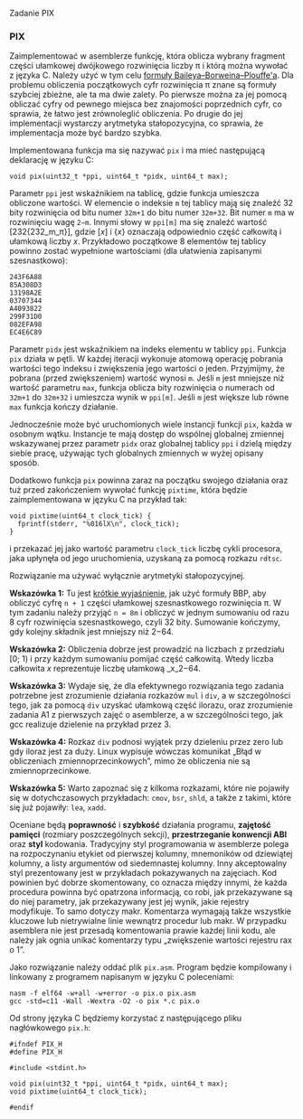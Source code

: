Zadanie PIX 

### PIX

Zaimplementować w asemblerze funkcję, która oblicza wybrany fragment części ułamkowej dwójkowego rozwinięcia liczby π i którą można wywołać z języka C. Należy użyć w tym celu [formuły Baileya–Borweina–Plouffe'a](https://mathworld.wolfram.com/BBPFormula.html). Dla problemu obliczenia początkowych cyfr rozwinięcia π znane są formuły szybciej zbieżne, ale ta ma dwie zalety. Po pierwsze można za jej pomocą obliczać cyfry od pewnego miejsca bez znajomości poprzednich cyfr, co sprawia, że łatwo jest zrównoleglić obliczenia. Po drugie do jej implementacji wystarczy arytmetyka stałopozycyjna, co sprawia, że implementacja może być bardzo szybka.

Implementowana funkcja ma się nazywać `pix` i ma mieć następującą deklarację w języku C:

```
void pix(uint32_t *ppi, uint64_t *pidx, uint64_t max);

```

Parametr `ppi` jest wskaźnikiem na tablicę, gdzie funkcja umieszcza obliczone wartości. W elemencie o indeksie `m` tej tablicy mają się znaleźć 32 bity rozwinięcia od bitu numer `32m+1` do bitu numer `32m+32`. Bit numer `m` ma w rozwinięciu wagę `2−m`. Innymi słowy w `ppi[m]` ma się znaleźć wartość \[232{232_m_π}\], gdzie \[_x_\] i {_x_} oznaczają odpowiednio część całkowitą i ułamkową liczby _x_. Przykładowo początkowe 8 elementów tej tablicy powinno zostać wypełnione wartościami (dla ułatwienia zapisanymi szesnastkowo):

```
243F6A88
85A308D3
13198A2E
03707344
A4093822
299F31D0
082EFA98
EC4E6C89

```

Parametr `pidx` jest wskaźnikiem na indeks elementu w tablicy `ppi`. Funkcja `pix` działa w pętli. W każdej iteracji wykonuje atomową operację pobrania wartości tego indeksu i zwiększenia jego wartości o jeden. Przyjmijmy, że pobrana (przed zwiększeniem) wartość wynosi `m`. Jeśli `m` jest mniejsze niż wartość parametru `max`, funkcja oblicza bity rozwinięcia o numerach od `32m+1` do `32m+32` i umieszcza wynik w `ppi[m]`. Jeśli `m` jest większe lub równe `max` funkcja kończy działanie.

Jednocześnie może być uruchomionych wiele instancji funkcji `pix`, każda w osobnym wątku. Instancje te mają dostęp do wspólnej globalnej zmiennej wskazywanej przez parametr `pidx` oraz globalnej tablicy `ppi` i dzielą między siebie pracę, używając tych globalnych zmiennych w wyżej opisany sposób.

Dodatkowo funkcja `pix` powinna zaraz na początku swojego działania oraz tuż przed zakończeniem wywołać funkcję `pixtime`, która będzie zaimplementowana w języku C na przykład tak:

```
void pixtime(uint64_t clock_tick) {
  fprintf(stderr, "%016lX\n", clock_tick);
}

```

i przekazać jej jako wartość parametru `clock_tick` liczbę cykli procesora, jaka upłynęła od jego uruchomienia, uzyskaną za pomocą rozkazu `rdtsc`.

Rozwiązanie ma używać wyłącznie arytmetyki stałopozycyjnej.

**Wskazówka 1:** Tu jest [krótkie wyjaśnienie](https://math.stackexchange.com/questions/880904/how-do-you-use-the-bbp-formula-to-calculate-the-nth-digit-of-%CF%80), jak użyć formuły BBP, aby obliczyć cyfrę `n + 1` części ułamkowej szesnastkowego rozwinięcia π. W tym zadaniu należy przyjąć `n = 8m` i obliczyć w jednym sumowaniu od razu 8 cyfr rozwinięcia szesnastkowego, czyli 32 bity. Sumowanie kończymy, gdy kolejny składnik jest mniejszy niż 2−64.

**Wskazówka 2:** Obliczenia dobrze jest prowadzić na liczbach z przedziału \[0; 1) i przy każdym sumowaniu pomijać część całkowitą. Wtedy liczba całkowita _x_ reprezentuje liczbę ułamkową _x_2−64.

**Wskazówka 3:** Wydaje się, że dla efektywnego rozwiązania tego zadania potrzebne jest zrozumienie działania rozkazów `mul` i `div`, a w szczególności tego, jak za pomocą `div` uzyskać ułamkową część ilorazu, oraz zrozumienie zadania A1 z pierwszych zajęć o asemblerze, a w szczególności tego, jak gcc realizuje dzielenie na przykład przez 3.

**Wskazówka 4:** Rozkaz `div` podnosi wyjątek przy dzieleniu przez zero lub gdy iloraz jest za duży. Linux wypisuje wówczas komunikat „Błąd w obliczeniach zmiennoprzecinkowych”, mimo że obliczenia nie są zmiennoprzecinkowe.

**Wskazówka 5:** Warto zapoznać się z kilkoma rozkazami, które nie pojawiły się w dotychczasowych przykładach: `cmov`, `bsr`, `shld`, a także z takimi, które się już pojawiły: `lea`, `xadd`.

Oceniane będą **poprawność** i **szybkość** działania programu, **zajętość pamięci** (rozmiary poszczególnych sekcji), **przestrzeganie konwencji ABI** oraz **styl** kodowania. Tradycyjny styl programowania w asemblerze polega na rozpoczynaniu etykiet od pierwszej kolumny, mnemoników od dziewiątej kolumny, a listy argumentów od siedemnastej kolumny. Inny akceptowalny styl prezentowany jest w przykładach pokazywanych na zajęciach. Kod powinien być dobrze skomentowany, co oznacza między innymi, że każda procedura powinna być opatrzona informacją, co robi, jak przekazywane są do niej parametry, jak przekazywany jest jej wynik, jakie rejestry modyfikuje. To samo dotyczy makr. Komentarza wymagają także wszystkie kluczowe lub nietrywialne linie wewnątrz procedur lub makr. W przypadku asemblera nie jest przesadą komentowania prawie każdej linii kodu, ale należy jak ognia unikać komentarzy typu „zwiększenie wartości rejestru rax o 1”.

Jako rozwiązanie należy oddać plik `pix.asm`. Program będzie kompilowany i linkowany z programem napisanym w języku C poleceniami:

```
nasm -f elf64 -w+all -w+error -o pix.o pix.asm
gcc -std=c11 -Wall -Wextra -O2 -o pix *.c pix.o

```

Od strony języka C będziemy korzystać z następującego pliku nagłówkowego `pix.h`:

```
#ifndef PIX_H
#define PIX_H

#include <stdint.h>

void pix(uint32_t *ppi, uint64_t *pidx, uint64_t max);
void pixtime(uint64_t clock_tick);

#endif

```